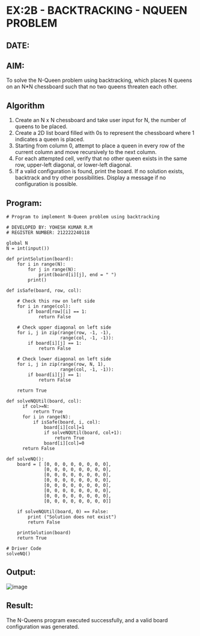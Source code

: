 # EX:2B - BACKTRACKING - NQUEEN PROBLEM
## DATE:

## AIM:
To solve the N-Queen problem using backtracking, which places N queens on an N*N chessboard such that no two queens threaten each other.


## Algorithm


1. Create an N x N chessboard and take user input for N, the number of queens to be placed.
2. Create a 2D list board filled with 0s to represent the chessboard where 1 indicates a queen is placed.
3. Starting from column 0, attempt to place a queen in every row of the current column and move recursively to the next column.
4. For each attempted cell, verify that no other queen exists in the same row, upper-left diagonal, or lower-left diagonal.
5. If a valid configuration is found, print the board. If no solution exists, backtrack and try other possibilities. Display a message if no configuration is 
   possible.

## Program:

```
# Program to implement N-Queen problem using backtracking

# DEVELOPED BY: YOHESH KUMAR R.M
# REGISTER NUMBER: 212222240118

global N
N = int(input())
 
def printSolution(board):
    for i in range(N):
        for j in range(N):
            print(board[i][j], end = " ")
        print()
 
def isSafe(board, row, col):
 
    # Check this row on left side
    for i in range(col):
        if board[row][i] == 1:
            return False
 
    # Check upper diagonal on left side
    for i, j in zip(range(row, -1, -1),
                    range(col, -1, -1)):
        if board[i][j] == 1:
            return False
 
    # Check lower diagonal on left side
    for i, j in zip(range(row, N, 1),
                    range(col, -1, -1)):
        if board[i][j] == 1:
            return False
 
    return True
 
def solveNQUtil(board, col):
      if col>=N:
          return True
      for i in range(N):
          if isSafe(board, i, col):
              board[i][col]=1
              if solveNQUtil(board, col+1):
                  return True
              board[i][col]=0
      return False

def solveNQ():
    board = [ [0, 0, 0, 0, 0, 0, 0, 0],
              [0, 0, 0, 0, 0, 0, 0, 0],
              [0, 0, 0, 0, 0, 0, 0, 0],
              [0, 0, 0, 0, 0, 0, 0, 0],
              [0, 0, 0, 0, 0, 0, 0, 0],
              [0, 0, 0, 0, 0, 0, 0, 0],
              [0, 0, 0, 0, 0, 0, 0, 0],
              [0, 0, 0, 0, 0, 0, 0, 0]]
 
    if solveNQUtil(board, 0) == False:
        print ("Solution does not exist")
        return False
 
    printSolution(board)
    return True
 
# Driver Code
solveNQ()
```

## Output:

![image](https://github.com/user-attachments/assets/a3d682a0-2860-421f-9e2f-979a77a695a8)


## Result:

The N-Queens program executed successfully, and a valid board configuration was generated.
